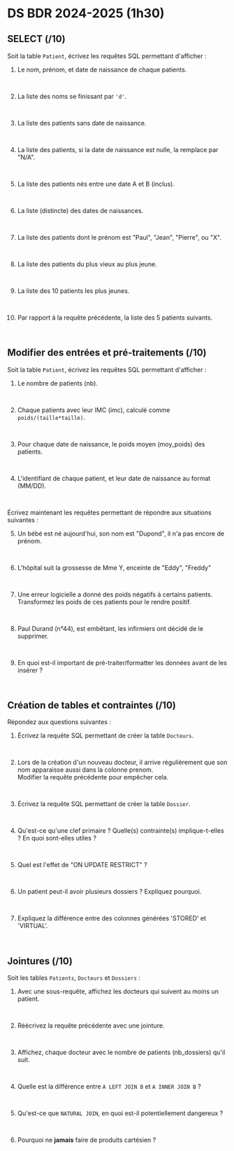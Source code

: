 <!DOCTYPE html>
<html>
    <head>
        <meta charset="utf8"/>
        <title>DS BDR 2024-2025</title>
        <link rel="stylesheet" href="./index.css">
        <script type="module" src="./index.js" defer></script>
    </head>
    <body>
        <header></header>
        <main>

# DS BDR 2024-2025 (1h30)

## SELECT (/10)

Soit la table `Patient`, écrivez les requêtes SQL permettant d'afficher :

1. Le nom, prénom, et date de naissance de chaque patients.
   <pre contenteditable lang="sql"></pre>
2. La liste des noms se finissant par `'d'`.
   <pre contenteditable lang="sql"></pre>
3. La liste des patients sans date de naissance.
   <pre contenteditable lang="sql"></pre>
4. La liste des patients, si la date de naissance est nulle, la remplace par "N/A".
   <pre contenteditable lang="sql"></pre>
5. La liste des patients nés entre une date A et B (inclus).
   <pre contenteditable lang="sql"></pre>
6. La liste (distincte) des dates de naissances.
   <pre contenteditable lang="sql"></pre>
7. La liste des patients dont le prénom est "Paul", "Jean", "Pierre", ou "X".
   <pre contenteditable lang="sql"></pre>
8. La liste des patients du plus vieux au plus jeune.
   <pre contenteditable lang="sql"></pre>
9. La liste des 10 patients les plus jeunes.
   <pre contenteditable lang="sql"></pre>
10. Par rapport à la requête précédente, la liste des 5 patients suivants.
   <pre contenteditable lang="sql"></pre>

## Modifier des entrées et pré-traitements (/10)

Soit la table `Patient`, écrivez les requêtes SQL permettant d'afficher :

1. Le nombre de patients (nb).
   <pre contenteditable lang="sql"></pre>
2. Chaque patients avec leur IMC (imc), calculé comme `poids/(taille*taille)`.
   <pre contenteditable lang="sql"></pre>
3. Pour chaque date de naissance, le poids moyen (moy_poids) des patients.
   <pre contenteditable lang="sql"></pre>
4. L'identifiant de chaque patient, et leur date de naissance au format (MM/DD).
   <pre contenteditable lang="sql"></pre>

Écrivez maintenant les requêtes permettant de répondre aux situations suivantes :

5. Un bébé est né aujourd'hui, son nom est "Dupond", il n'a pas encore de prénom.
   <pre contenteditable lang="sql"></pre>
6. L'hôpital suit la grossesse de Mme Y, enceinte de "Eddy", "Freddy"
   <pre contenteditable lang="sql"></pre>
7. Une erreur logicielle a donné des poids négatifs à certains patients. Transformez les poids de ces patients pour le rendre positif.
   <pre contenteditable lang="sql"></pre>
8. Paul Durand (n°44), est embêtant, les infirmiers ont décidé de le supprimer.
   <pre contenteditable lang="sql"></pre>
9. En quoi est-il important de pré-traiter/formatter les données avant de les insérer ?
   <pre contenteditable></pre>

## Création de tables et contraintes (/10)

Répondez aux questions suivantes :

1. Écrivez la requête SQL permettant de créer la table `Docteurs`.
   <pre contenteditable lang="sql"></pre>
2. Lors de la création d'un nouveau docteur, il arrive régulièrement que son nom apparaisse aussi dans la colonne prenom.<br/>
   Modifier la requête précédente pour empêcher cela.
   <pre contenteditable lang="sql"></pre>
3. Écrivez la requête SQL permettant de créer la table `Dossier`.
   <pre contenteditable lang="sql"></pre>
4. Qu'est-ce qu'une clef primaire ? Quelle(s) contrainte(s) implique-t-elles ? En quoi sont-elles utiles ?
   <pre contenteditable></pre>
5. Quel est l'effet de "ON UPDATE RESTRICT" ?
   <pre contenteditable></pre>
6. Un patient peut-il avoir plusieurs dossiers ? Expliquez pourquoi.
   <pre contenteditable></pre>
7. Expliquez la différence entre des colonnes générées 'STORED' et 'VIRTUAL'.
   <pre contenteditable></pre>

## Jointures (/10)

Soit les tables `Patients`, `Docteurs` et `Dossiers` :

1. Avec une sous-requête, affichez les docteurs qui suivent au moins un patient.
   <pre contenteditable lang="sql"></pre>
2. Réécrivez la requête précédente avec une jointure.
   <pre contenteditable lang="sql"></pre>
3. Affichez, chaque docteur avec le nombre de patients (nb_dossiers) qu'il suit.
   <pre contenteditable lang="sql"></pre>
4. Quelle est la différence entre `A LEFT JOIN B` et `A INNER JOIN B` ?
   <pre contenteditable></pre>
5. Qu'est-ce que `NATURAL JOIN`, en quoi est-il potentiellement dangereux ?
   <pre contenteditable></pre>
6. Pourquoi ne **jamais** faire de produits cartésien ?
   <pre contenteditable></pre>

</main>
    </body>
</html>